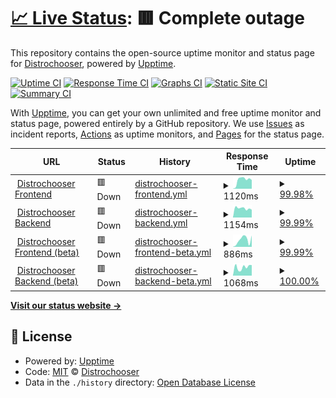 # [📈 Live Status](https://distrochooser.github.io/status): <!--live status--> **🟥 Complete outage**

This repository contains the open-source uptime monitor and status page for [Distrochooser](https://distrochooser.de), powered by [Upptime](https://github.com/upptime/upptime).

[![Uptime CI](https://github.com/distrochooser/status/workflows/Uptime%20CI/badge.svg)](https://github.com/distrochooser/status/actions?query=workflow%3A%22Uptime+CI%22)
[![Response Time CI](https://github.com/distrochooser/status/workflows/Response%20Time%20CI/badge.svg)](https://github.com/distrochooser/status/actions?query=workflow%3A%22Response+Time+CI%22)
[![Graphs CI](https://github.com/distrochooser/status/workflows/Graphs%20CI/badge.svg)](https://github.com/distrochooser/status/actions?query=workflow%3A%22Graphs+CI%22)
[![Static Site CI](https://github.com/distrochooser/status/workflows/Static%20Site%20CI/badge.svg)](https://github.com/distrochooser/status/actions?query=workflow%3A%22Static+Site+CI%22)
[![Summary CI](https://github.com/distrochooser/status/workflows/Summary%20CI/badge.svg)](https://github.com/distrochooser/status/actions?query=workflow%3A%22Summary+CI%22)

With [Upptime](https://upptime.js.org), you can get your own unlimited and free uptime monitor and status page, powered entirely by a GitHub repository. We use [Issues](https://github.com/distrochooser/status/issues) as incident reports, [Actions](https://github.com/distrochooser/status/actions) as uptime monitors, and [Pages](https://distrochooser.github.io/status) for the status page.

<!--start: status pages-->
<!-- This summary is generated by Upptime (https://github.com/upptime/upptime) -->
<!-- Do not edit this manually, your changes will be overwritten -->
<!-- prettier-ignore -->
| URL | Status | History | Response Time | Uptime |
| --- | ------ | ------- | ------------- | ------ |
| <img alt="" src="https://distrochooser.de/icon.svg" height="13"> [Distrochooser Frontend](https://distrochooser.de) | 🟥 Down | [distrochooser-frontend.yml](https://github.com/distrochooser/status/commits/HEAD/history/distrochooser-frontend.yml) | <details><summary><img alt="Response time graph" src="./graphs/distrochooser-frontend/response-time-week.png" height="20"> 1120ms</summary><br><a href="https://distrochooser.github.io/status/history/distrochooser-frontend"><img alt="Response time 991" src="https://img.shields.io/endpoint?url=https%3A%2F%2Fraw.githubusercontent.com%2Fdistrochooser%2Fstatus%2FHEAD%2Fapi%2Fdistrochooser-frontend%2Fresponse-time.json"></a><br><a href="https://distrochooser.github.io/status/history/distrochooser-frontend"><img alt="24-hour response time 1109" src="https://img.shields.io/endpoint?url=https%3A%2F%2Fraw.githubusercontent.com%2Fdistrochooser%2Fstatus%2FHEAD%2Fapi%2Fdistrochooser-frontend%2Fresponse-time-day.json"></a><br><a href="https://distrochooser.github.io/status/history/distrochooser-frontend"><img alt="7-day response time 1120" src="https://img.shields.io/endpoint?url=https%3A%2F%2Fraw.githubusercontent.com%2Fdistrochooser%2Fstatus%2FHEAD%2Fapi%2Fdistrochooser-frontend%2Fresponse-time-week.json"></a><br><a href="https://distrochooser.github.io/status/history/distrochooser-frontend"><img alt="30-day response time 1064" src="https://img.shields.io/endpoint?url=https%3A%2F%2Fraw.githubusercontent.com%2Fdistrochooser%2Fstatus%2FHEAD%2Fapi%2Fdistrochooser-frontend%2Fresponse-time-month.json"></a><br><a href="https://distrochooser.github.io/status/history/distrochooser-frontend"><img alt="1-year response time 991" src="https://img.shields.io/endpoint?url=https%3A%2F%2Fraw.githubusercontent.com%2Fdistrochooser%2Fstatus%2FHEAD%2Fapi%2Fdistrochooser-frontend%2Fresponse-time-year.json"></a></details> | <details><summary><a href="https://distrochooser.github.io/status/history/distrochooser-frontend">99.98%</a></summary><a href="https://distrochooser.github.io/status/history/distrochooser-frontend"><img alt="All-time uptime 99.88%" src="https://img.shields.io/endpoint?url=https%3A%2F%2Fraw.githubusercontent.com%2Fdistrochooser%2Fstatus%2FHEAD%2Fapi%2Fdistrochooser-frontend%2Fuptime.json"></a><br><a href="https://distrochooser.github.io/status/history/distrochooser-frontend"><img alt="24-hour uptime 99.88%" src="https://img.shields.io/endpoint?url=https%3A%2F%2Fraw.githubusercontent.com%2Fdistrochooser%2Fstatus%2FHEAD%2Fapi%2Fdistrochooser-frontend%2Fuptime-day.json"></a><br><a href="https://distrochooser.github.io/status/history/distrochooser-frontend"><img alt="7-day uptime 99.98%" src="https://img.shields.io/endpoint?url=https%3A%2F%2Fraw.githubusercontent.com%2Fdistrochooser%2Fstatus%2FHEAD%2Fapi%2Fdistrochooser-frontend%2Fuptime-week.json"></a><br><a href="https://distrochooser.github.io/status/history/distrochooser-frontend"><img alt="30-day uptime 100.00%" src="https://img.shields.io/endpoint?url=https%3A%2F%2Fraw.githubusercontent.com%2Fdistrochooser%2Fstatus%2FHEAD%2Fapi%2Fdistrochooser-frontend%2Fuptime-month.json"></a><br><a href="https://distrochooser.github.io/status/history/distrochooser-frontend"><img alt="1-year uptime 99.88%" src="https://img.shields.io/endpoint?url=https%3A%2F%2Fraw.githubusercontent.com%2Fdistrochooser%2Fstatus%2FHEAD%2Fapi%2Fdistrochooser-frontend%2Fuptime-year.json"></a></details>
| <img alt="" src="https://icons.duckduckgo.com/ip3/waldorf5.distrochooser.de.ico" height="13"> [Distrochooser Backend](https://waldorf5.distrochooser.de/) | 🟥 Down | [distrochooser-backend.yml](https://github.com/distrochooser/status/commits/HEAD/history/distrochooser-backend.yml) | <details><summary><img alt="Response time graph" src="./graphs/distrochooser-backend/response-time-week.png" height="20"> 1154ms</summary><br><a href="https://distrochooser.github.io/status/history/distrochooser-backend"><img alt="Response time 816" src="https://img.shields.io/endpoint?url=https%3A%2F%2Fraw.githubusercontent.com%2Fdistrochooser%2Fstatus%2FHEAD%2Fapi%2Fdistrochooser-backend%2Fresponse-time.json"></a><br><a href="https://distrochooser.github.io/status/history/distrochooser-backend"><img alt="24-hour response time 974" src="https://img.shields.io/endpoint?url=https%3A%2F%2Fraw.githubusercontent.com%2Fdistrochooser%2Fstatus%2FHEAD%2Fapi%2Fdistrochooser-backend%2Fresponse-time-day.json"></a><br><a href="https://distrochooser.github.io/status/history/distrochooser-backend"><img alt="7-day response time 1154" src="https://img.shields.io/endpoint?url=https%3A%2F%2Fraw.githubusercontent.com%2Fdistrochooser%2Fstatus%2FHEAD%2Fapi%2Fdistrochooser-backend%2Fresponse-time-week.json"></a><br><a href="https://distrochooser.github.io/status/history/distrochooser-backend"><img alt="30-day response time 913" src="https://img.shields.io/endpoint?url=https%3A%2F%2Fraw.githubusercontent.com%2Fdistrochooser%2Fstatus%2FHEAD%2Fapi%2Fdistrochooser-backend%2Fresponse-time-month.json"></a><br><a href="https://distrochooser.github.io/status/history/distrochooser-backend"><img alt="1-year response time 816" src="https://img.shields.io/endpoint?url=https%3A%2F%2Fraw.githubusercontent.com%2Fdistrochooser%2Fstatus%2FHEAD%2Fapi%2Fdistrochooser-backend%2Fresponse-time-year.json"></a></details> | <details><summary><a href="https://distrochooser.github.io/status/history/distrochooser-backend">99.99%</a></summary><a href="https://distrochooser.github.io/status/history/distrochooser-backend"><img alt="All-time uptime 99.81%" src="https://img.shields.io/endpoint?url=https%3A%2F%2Fraw.githubusercontent.com%2Fdistrochooser%2Fstatus%2FHEAD%2Fapi%2Fdistrochooser-backend%2Fuptime.json"></a><br><a href="https://distrochooser.github.io/status/history/distrochooser-backend"><img alt="24-hour uptime 99.91%" src="https://img.shields.io/endpoint?url=https%3A%2F%2Fraw.githubusercontent.com%2Fdistrochooser%2Fstatus%2FHEAD%2Fapi%2Fdistrochooser-backend%2Fuptime-day.json"></a><br><a href="https://distrochooser.github.io/status/history/distrochooser-backend"><img alt="7-day uptime 99.99%" src="https://img.shields.io/endpoint?url=https%3A%2F%2Fraw.githubusercontent.com%2Fdistrochooser%2Fstatus%2FHEAD%2Fapi%2Fdistrochooser-backend%2Fuptime-week.json"></a><br><a href="https://distrochooser.github.io/status/history/distrochooser-backend"><img alt="30-day uptime 99.87%" src="https://img.shields.io/endpoint?url=https%3A%2F%2Fraw.githubusercontent.com%2Fdistrochooser%2Fstatus%2FHEAD%2Fapi%2Fdistrochooser-backend%2Fuptime-month.json"></a><br><a href="https://distrochooser.github.io/status/history/distrochooser-backend"><img alt="1-year uptime 99.81%" src="https://img.shields.io/endpoint?url=https%3A%2F%2Fraw.githubusercontent.com%2Fdistrochooser%2Fstatus%2FHEAD%2Fapi%2Fdistrochooser-backend%2Fuptime-year.json"></a></details>
| <img alt="" src="https://distrochooser.de/icon.svg" height="13"> [Distrochooser Frontend (beta)](https://beta.distrochooser.de) | 🟥 Down | [distrochooser-frontend-beta.yml](https://github.com/distrochooser/status/commits/HEAD/history/distrochooser-frontend-beta.yml) | <details><summary><img alt="Response time graph" src="./graphs/distrochooser-frontend-beta/response-time-week.png" height="20"> 886ms</summary><br><a href="https://distrochooser.github.io/status/history/distrochooser-frontend-beta"><img alt="Response time 927" src="https://img.shields.io/endpoint?url=https%3A%2F%2Fraw.githubusercontent.com%2Fdistrochooser%2Fstatus%2FHEAD%2Fapi%2Fdistrochooser-frontend-beta%2Fresponse-time.json"></a><br><a href="https://distrochooser.github.io/status/history/distrochooser-frontend-beta"><img alt="24-hour response time 1428" src="https://img.shields.io/endpoint?url=https%3A%2F%2Fraw.githubusercontent.com%2Fdistrochooser%2Fstatus%2FHEAD%2Fapi%2Fdistrochooser-frontend-beta%2Fresponse-time-day.json"></a><br><a href="https://distrochooser.github.io/status/history/distrochooser-frontend-beta"><img alt="7-day response time 886" src="https://img.shields.io/endpoint?url=https%3A%2F%2Fraw.githubusercontent.com%2Fdistrochooser%2Fstatus%2FHEAD%2Fapi%2Fdistrochooser-frontend-beta%2Fresponse-time-week.json"></a><br><a href="https://distrochooser.github.io/status/history/distrochooser-frontend-beta"><img alt="30-day response time 965" src="https://img.shields.io/endpoint?url=https%3A%2F%2Fraw.githubusercontent.com%2Fdistrochooser%2Fstatus%2FHEAD%2Fapi%2Fdistrochooser-frontend-beta%2Fresponse-time-month.json"></a><br><a href="https://distrochooser.github.io/status/history/distrochooser-frontend-beta"><img alt="1-year response time 927" src="https://img.shields.io/endpoint?url=https%3A%2F%2Fraw.githubusercontent.com%2Fdistrochooser%2Fstatus%2FHEAD%2Fapi%2Fdistrochooser-frontend-beta%2Fresponse-time-year.json"></a></details> | <details><summary><a href="https://distrochooser.github.io/status/history/distrochooser-frontend-beta">99.99%</a></summary><a href="https://distrochooser.github.io/status/history/distrochooser-frontend-beta"><img alt="All-time uptime 99.95%" src="https://img.shields.io/endpoint?url=https%3A%2F%2Fraw.githubusercontent.com%2Fdistrochooser%2Fstatus%2FHEAD%2Fapi%2Fdistrochooser-frontend-beta%2Fuptime.json"></a><br><a href="https://distrochooser.github.io/status/history/distrochooser-frontend-beta"><img alt="24-hour uptime 99.96%" src="https://img.shields.io/endpoint?url=https%3A%2F%2Fraw.githubusercontent.com%2Fdistrochooser%2Fstatus%2FHEAD%2Fapi%2Fdistrochooser-frontend-beta%2Fuptime-day.json"></a><br><a href="https://distrochooser.github.io/status/history/distrochooser-frontend-beta"><img alt="7-day uptime 99.99%" src="https://img.shields.io/endpoint?url=https%3A%2F%2Fraw.githubusercontent.com%2Fdistrochooser%2Fstatus%2FHEAD%2Fapi%2Fdistrochooser-frontend-beta%2Fuptime-week.json"></a><br><a href="https://distrochooser.github.io/status/history/distrochooser-frontend-beta"><img alt="30-day uptime 100.00%" src="https://img.shields.io/endpoint?url=https%3A%2F%2Fraw.githubusercontent.com%2Fdistrochooser%2Fstatus%2FHEAD%2Fapi%2Fdistrochooser-frontend-beta%2Fuptime-month.json"></a><br><a href="https://distrochooser.github.io/status/history/distrochooser-frontend-beta"><img alt="1-year uptime 99.95%" src="https://img.shields.io/endpoint?url=https%3A%2F%2Fraw.githubusercontent.com%2Fdistrochooser%2Fstatus%2FHEAD%2Fapi%2Fdistrochooser-frontend-beta%2Fuptime-year.json"></a></details>
| <img alt="" src="https://icons.duckduckgo.com/ip3/waldorfbeta.distrochooser.de.ico" height="13"> [Distrochooser Backend (beta)](https://waldorfbeta.distrochooser.de/) | 🟥 Down | [distrochooser-backend-beta.yml](https://github.com/distrochooser/status/commits/HEAD/history/distrochooser-backend-beta.yml) | <details><summary><img alt="Response time graph" src="./graphs/distrochooser-backend-beta/response-time-week.png" height="20"> 1068ms</summary><br><a href="https://distrochooser.github.io/status/history/distrochooser-backend-beta"><img alt="Response time 790" src="https://img.shields.io/endpoint?url=https%3A%2F%2Fraw.githubusercontent.com%2Fdistrochooser%2Fstatus%2FHEAD%2Fapi%2Fdistrochooser-backend-beta%2Fresponse-time.json"></a><br><a href="https://distrochooser.github.io/status/history/distrochooser-backend-beta"><img alt="24-hour response time 1323" src="https://img.shields.io/endpoint?url=https%3A%2F%2Fraw.githubusercontent.com%2Fdistrochooser%2Fstatus%2FHEAD%2Fapi%2Fdistrochooser-backend-beta%2Fresponse-time-day.json"></a><br><a href="https://distrochooser.github.io/status/history/distrochooser-backend-beta"><img alt="7-day response time 1068" src="https://img.shields.io/endpoint?url=https%3A%2F%2Fraw.githubusercontent.com%2Fdistrochooser%2Fstatus%2FHEAD%2Fapi%2Fdistrochooser-backend-beta%2Fresponse-time-week.json"></a><br><a href="https://distrochooser.github.io/status/history/distrochooser-backend-beta"><img alt="30-day response time 830" src="https://img.shields.io/endpoint?url=https%3A%2F%2Fraw.githubusercontent.com%2Fdistrochooser%2Fstatus%2FHEAD%2Fapi%2Fdistrochooser-backend-beta%2Fresponse-time-month.json"></a><br><a href="https://distrochooser.github.io/status/history/distrochooser-backend-beta"><img alt="1-year response time 790" src="https://img.shields.io/endpoint?url=https%3A%2F%2Fraw.githubusercontent.com%2Fdistrochooser%2Fstatus%2FHEAD%2Fapi%2Fdistrochooser-backend-beta%2Fresponse-time-year.json"></a></details> | <details><summary><a href="https://distrochooser.github.io/status/history/distrochooser-backend-beta">100.00%</a></summary><a href="https://distrochooser.github.io/status/history/distrochooser-backend-beta"><img alt="All-time uptime 99.95%" src="https://img.shields.io/endpoint?url=https%3A%2F%2Fraw.githubusercontent.com%2Fdistrochooser%2Fstatus%2FHEAD%2Fapi%2Fdistrochooser-backend-beta%2Fuptime.json"></a><br><a href="https://distrochooser.github.io/status/history/distrochooser-backend-beta"><img alt="24-hour uptime 99.99%" src="https://img.shields.io/endpoint?url=https%3A%2F%2Fraw.githubusercontent.com%2Fdistrochooser%2Fstatus%2FHEAD%2Fapi%2Fdistrochooser-backend-beta%2Fuptime-day.json"></a><br><a href="https://distrochooser.github.io/status/history/distrochooser-backend-beta"><img alt="7-day uptime 100.00%" src="https://img.shields.io/endpoint?url=https%3A%2F%2Fraw.githubusercontent.com%2Fdistrochooser%2Fstatus%2FHEAD%2Fapi%2Fdistrochooser-backend-beta%2Fuptime-week.json"></a><br><a href="https://distrochooser.github.io/status/history/distrochooser-backend-beta"><img alt="30-day uptime 100.00%" src="https://img.shields.io/endpoint?url=https%3A%2F%2Fraw.githubusercontent.com%2Fdistrochooser%2Fstatus%2FHEAD%2Fapi%2Fdistrochooser-backend-beta%2Fuptime-month.json"></a><br><a href="https://distrochooser.github.io/status/history/distrochooser-backend-beta"><img alt="1-year uptime 99.95%" src="https://img.shields.io/endpoint?url=https%3A%2F%2Fraw.githubusercontent.com%2Fdistrochooser%2Fstatus%2FHEAD%2Fapi%2Fdistrochooser-backend-beta%2Fuptime-year.json"></a></details>

<!--end: status pages-->

[**Visit our status website →**](https://distrochooser.github.io/status)

## 📄 License

- Powered by: [Upptime](https://github.com/upptime/upptime)
- Code: [MIT](./LICENSE) © [Distrochooser](https://distrochooser.de)
- Data in the `./history` directory: [Open Database License](https://opendatacommons.org/licenses/odbl/1-0/)
